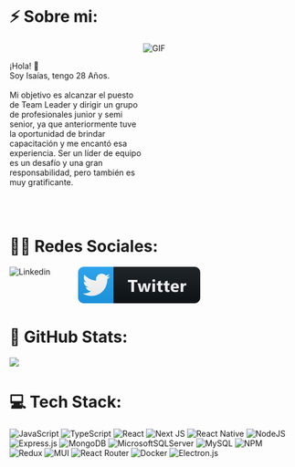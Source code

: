 # ⚡ Sobre mi:
<div>
<img align="right" height="280px" width="270px" alt="GIF" src="https://github.com/IsaiasMella/IsaiasMella/assets/67384494/5b45c8e6-0dd9-469d-af1e-e32fc08099e5">
<br>
<p align="left">¡Hola! 👋<br>Soy Isaías, tengo 28 Años.<br><br>Mi objetivo es alcanzar el puesto de Team Leader y dirigir un grupo de profesionales junior y semi senior, ya que anteriormente tuve la oportunidad de brindar capacitación y me encantó esa experiencia. Ser un líder de equipo es un desafío y una gran responsabilidad, pero también es muy gratificante.<p/>
<div/>
<br/>
<br/>

# 🙋‍♂️ Redes Sociales:
[<img src="https://raw.githubusercontent.com/8bithemant/8bithemant/master/svg/social/twitter.svg" >](https://twitter.com/IsaiasMella95)
[<img align="left" alt="Linkedin" width="120" hight="80" src="https://github.com/Xx-Ashutosh-xX/Xx-Ashutosh-xX/blob/master/assets/icons/linkedin.png">](https://www.linkedin.com/in/isaias-mella/)

# 🚀 GitHub Stats:
![](https://github-readme-stats.vercel.app/api/top-langs/?username=IsaiasMella&theme=react&hide_border=true&include_all_commits=false&count_private=false&layout=compact)

# 💻 Tech Stack:
![JavaScript](https://img.shields.io/badge/javascript-%23323330.svg?style=for-the-badge&logo=javascript&logoColor=%23F7DF1E) ![TypeScript](https://img.shields.io/badge/typescript-%23007ACC.svg?style=for-the-badge&logo=typescript&logoColor=white) ![React](https://img.shields.io/badge/react-%2320232a.svg?style=for-the-badge&logo=react&logoColor=%2361DAFB) ![Next JS](https://img.shields.io/badge/Next-black?style=for-the-badge&logo=next.js&logoColor=white) ![React Native](https://img.shields.io/badge/react_native-%2320232a.svg?style=for-the-badge&logo=react&logoColor=%2361DAFB) ![NodeJS](https://img.shields.io/badge/node.js-6DA55F?style=for-the-badge&logo=node.js&logoColor=white) ![Express.js](https://img.shields.io/badge/express.js-%23404d59.svg?style=for-the-badge&logo=express&logoColor=%2361DAFB) ![MongoDB](https://img.shields.io/badge/MongoDB-%234ea94b.svg?style=for-the-badge&logo=mongodb&logoColor=white) ![MicrosoftSQLServer](https://img.shields.io/badge/Microsoft%20SQL%20Sever-CC2927?style=for-the-badge&logo=microsoft%20sql%20server&logoColor=white) ![MySQL](https://img.shields.io/badge/mysql-%2300f.svg?style=for-the-badge&logo=mysql&logoColor=white) ![NPM](https://img.shields.io/badge/NPM-%23000000.svg?style=for-the-badge&logo=npm&logoColor=white) ![Redux](https://img.shields.io/badge/redux-%23593d88.svg?style=for-the-badge&logo=redux&logoColor=white) ![MUI](https://img.shields.io/badge/MUI-%230081CB.svg?style=for-the-badge&logo=material-ui&logoColor=white) ![React Router](https://img.shields.io/badge/React_Router-CA4245?style=for-the-badge&logo=react-router&logoColor=white) ![Docker](https://img.shields.io/badge/docker-%230db7ed.svg?style=for-the-badge&logo=docker&logoColor=white) ![Electron.js](https://img.shields.io/badge/Electron-191970?style=for-the-badge&logo=Electron&logoColor=white)


<!-- Proudly created with GPRM ( https://gprm.itsvg.in ) -->
